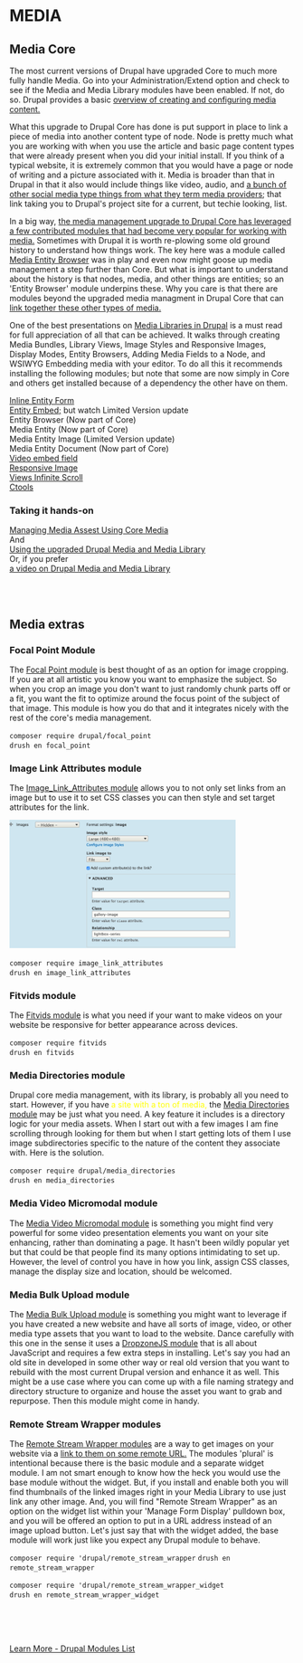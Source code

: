 
# MEDIA 

## Media Core

The most current versions of Drupal have upgraded Core to much more fully handle Media.  Go into your Administration/Extend option and check to see if the Media and Media Library modules have been enabled.  If not, do so.  Drupal provides a basic [overview of creating and configuring media content.](https://www.drupal.org/docs/8/core/modules/media/creating-and-configuring-media-types)

What this upgrade to Drupal Core has done is put support in place to link a piece of media into another content type of node.  Node is pretty much what you are working with when you use the article and basic page content types that were already present when you did your initial install. If you think of a typical website, it is extremely common that you would have a page or node of writing and a picture associated with it.  Media is broader than that in Drupal in that it also would include things like video, audio, and [a bunch of other social media type things from what they term media providers](https://www.drupal.org/node/2860796); that link taking you to Drupal's project site for a current, but techie looking, list.

In a big way, [the media management upgrade to Drupal Core has leveraged a few contributed modules that had become very popular for working with media.](https://drupalize.me/tutorial/overview-media-management-drupal)  Sometimes with Drupal it is worth re-plowing some old ground history to understand how things work.  The key here was a module called [Media Entity Browser](https://www.drupal.org/project/media_entity_browser) was in play and even now might goose up media management a step further than Core.  But what is important to understand about the history is that nodes, media, and other things are entities; so an 'Entity Browser' module underpins these.  Why you care is that there are modules beyond the upgraded media managment in Drupal Core that can [link together these other types of media.](../modules/entityref.md)

One of the best presentations on [Media Libraries in Drupal](https://www.electriccitizen.com/citizen-blog/media-libraries-drupal-8) is a must read for full appreciation of all that can be achieved.  It walks through creating Media Bundles, Library Views, Image Styles and Responsive Images, Display Modes, Entity Browsers, Adding Media Fields to a Node, and WSIWYG Embedding media with your editor.  To do all this it recommends installing the following modules; but note that some are now simply in Core and others get installed because of a dependency the other have on them.

[Inline Entity Form](https://www.drupal.org/project/inline_entity_form)<br>
[Entity Embed;](https://www.drupal.org/project/entity_embed) but watch Limited Version update<br>
Entity Browser (Now part of Core)<br>
Media Entity (Now part of Core)<br>
Media Entity Image (Limited Version update)<br>
Media Entity Document (Now part of Core)<br>
[Video embed field](https://www.drupal.org/project/video_embed_field)<br>
[Responsive Image](https://www.drupal.org/project/easy_responsive_images)<br>
[Views Infinite Scroll](https://www.drupal.org/project/views_infinite_scroll)<br>
[Ctools](https://www.drupal.org/project/ctools)<br>

### Taking it hands-on

[Managing Media Assest Using Core Media](https://www.webwash.net/managing-media-assets-using-core-media-in-drupal/)<br>
And<br>
[Using the upgraded Drupal Media and Media Library](https://imagexmedia.com/blog/drupal-media-and-media-library-guide)<br>
Or, if you prefer<br>
[a video on Drupal Media and Media Library](https://www.youtube.com/watch?v=NDR5VLSlSuQ)<br>

<br>
<br>

## Media extras

### Focal Point Module

The [Focal Point module](https://www.drupal.org/project/focal_point) is best thought of as an option for image cropping.  If you are at all artistic you know you want to emphasize the subject.  So when you crop an image you don't want to just randomly chunk parts off or a fit, you want the fit to optimize around the focus point of the subject of that image.  This module is how you do that and it integrates nicely with the rest of the core's media management. 

`composer require drupal/focal_point`<br>
`drush en focal_point`

### Image Link Attributes module

The [Image_Link_Attributes module](https://www.drupal.org/project/image_link_attributes) allows you to not only set links from an image but to use it to set CSS classes you can then style and set target attributes for the link. 

<img src="../modules/images/media1.png"  width="400">

`composer require image_link_attributes`<br>
`drush en image_link_attributes`

### Fitvids module

The [Fitvids module](https://www.drupal.org/project/fitvids) is what you need if your want to make videos on your website be responsive for better appearance across devices. 

`composer require fitvids`<br>
`drush en fitvids`

### Media Directories module

Drupal core media management, with its library, is probably all you need to start.  However, if you have <font color=yellow>a site with a ton of media,</font> the [Media Directories module](https://www.drupal.org/project/media_directories) may be just what you need.  A key feature it includes is a directory logic for your media assets.  When I start out with a few images I am fine scrolling through looking for them but when I start getting lots of them I use image subdirectories specific to the nature of the content they associate with.  Here is the solution. 

`composer require drupal/media_directories`<br>
`drush en media_directories`

### Media Video Micromodal module

The [Media Video Micromodal module](https://www.drupal.org/project/media_video_micromodal) is something you might find very powerful for some video presentation elements you want on your site enhancing, rather than dominating a page.  It hasn't been wildly popular yet but that could be that people find its many options intimidating to set up.  However, the level of control you have in how you link, assign CSS classes, manage the display size and location, should be welcomed.

### Media Bulk Upload module

The [Media Bulk Upload module](https://www.drupal.org/project/media_bulk_upload) is something you might want to leverage if you have created a new website and have all sorts of image, video, or other media type assets that you want to load to the website.  Dance carefully with this one in the sense it uses a [DropzoneJS module](https://www.drupal.org/project/dropzonejs) that is all about JavaScript and requires a few extra steps in installing. Let's say you had an old site in developed in some other way or real old version that you want to rebuild with the most current Drupal version and enhance it as well.  This might be a use case where you can come up with a file naming strategy and directory structure to organize and house the asset you want to grab and repurpose.  Then this module might come in handy.

### Remote Stream Wrapper modules

The [Remote Stream Wrapper modules](https://www.drupal.org/docs/contributed-modules/how-to-use-remote-stream-wrapper-with-core-media-module) are a way to get images on your website via a [link to them on some remote URL.](https://danlobo.co.uk/articles/getting-started-remote-images-drupal)  The modules 'plural' is intentional because there is the basic module and a separate widget module.  I am not smart enough to know how the heck you would use the base module without the widget.  But, if you install and enable both you will find thumbnails of the linked images right in your Media Library to use just link any other image.  And, you will find "Remote Stream Wrapper" as an option on the widget list within your 'Manage Form Display' pulldown box, and you will be offered an option to put in a URL address instead of an image upload button.  Let's just say that with the widget added, the base module will work just like you expect any Drupal module to behave.

`composer require 'drupal/remote_stream_wrapper`
`drush en remote_stream_wrapper`

`composer require 'drupal/remote_stream_wrapper_widget`<br>
`drush en remote_stream_wrapper_widget`


<br>
<br>
<br>

[Learn More - Drupal Modules List](../chapters.md#drupal-modules)



